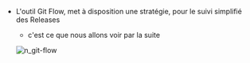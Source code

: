 - L'outil Git Flow, met à disposition une stratégie, pour le suivi simplifié des Releases

  - c'est ce que nous allons voir par la suite
  
  ![n_git-flow](/devopsteam/courses/git/git_formation_part10/assets/n_git-flow.png)
  


